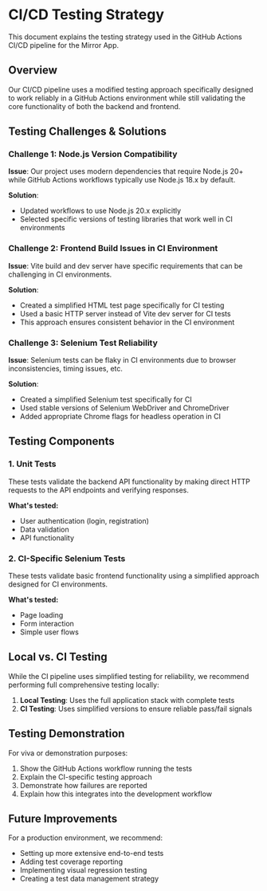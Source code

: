 # CI/CD Testing Strategy

This document explains the testing strategy used in the GitHub Actions CI/CD pipeline for the Mirror App.

## Overview

Our CI/CD pipeline uses a modified testing approach specifically designed to work reliably in a GitHub Actions environment while still validating the core functionality of both the backend and frontend.

## Testing Challenges & Solutions

### Challenge 1: Node.js Version Compatibility

**Issue**: Our project uses modern dependencies that require Node.js 20+ while GitHub Actions workflows typically use Node.js 18.x by default.

**Solution**: 
- Updated workflows to use Node.js 20.x explicitly
- Selected specific versions of testing libraries that work well in CI environments

### Challenge 2: Frontend Build Issues in CI Environment

**Issue**: Vite build and dev server have specific requirements that can be challenging in CI environments.

**Solution**:
- Created a simplified HTML test page specifically for CI testing
- Used a basic HTTP server instead of Vite dev server for CI tests
- This approach ensures consistent behavior in the CI environment

### Challenge 3: Selenium Test Reliability

**Issue**: Selenium tests can be flaky in CI environments due to browser inconsistencies, timing issues, etc.

**Solution**:
- Created a simplified Selenium test specifically for CI
- Used stable versions of Selenium WebDriver and ChromeDriver
- Added appropriate Chrome flags for headless operation in CI

## Testing Components

### 1. Unit Tests

These tests validate the backend API functionality by making direct HTTP requests to the API endpoints and verifying responses.

**What's tested:**
- User authentication (login, registration)
- Data validation
- API functionality

### 2. CI-Specific Selenium Tests

These tests validate basic frontend functionality using a simplified approach designed for CI environments.

**What's tested:**
- Page loading
- Form interaction
- Simple user flows

## Local vs. CI Testing

While the CI pipeline uses simplified testing for reliability, we recommend performing full comprehensive testing locally:

1. **Local Testing**: Uses the full application stack with complete tests
2. **CI Testing**: Uses simplified versions to ensure reliable pass/fail signals

## Testing Demonstration

For viva or demonstration purposes:

1. Show the GitHub Actions workflow running the tests
2. Explain the CI-specific testing approach
3. Demonstrate how failures are reported
4. Explain how this integrates into the development workflow

## Future Improvements

For a production environment, we recommend:
- Setting up more extensive end-to-end tests
- Adding test coverage reporting
- Implementing visual regression testing
- Creating a test data management strategy